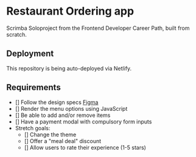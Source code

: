 # Restaurant Ordering app
Scrimba Soloproject from the Frontend Developer Career Path, built from scratch. 

## Deployment
This repository is being auto-deployed via Netlify.

## Requirements
* [] Follow the design specs [Figma](https://www.figma.com/file/Hdgwo69Dym9vVsxbuPbl0h/Mobile-Restaurant-Menu?node-id=0-1)
* [] Render the menu options using JavaScript
* [] Be able to add and/or remove items
* [] Have a payment modal with compulsory form inputs
* Stretch goals:
    * [] Change the theme
    * [] Offer a "meal deal" discount
    * [] Allow users to rate their experience (1-5 stars)